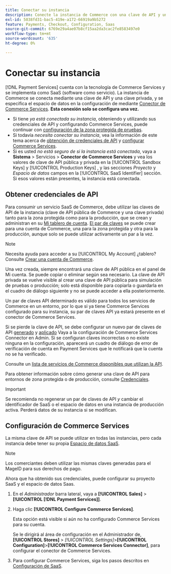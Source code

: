 ```yaml
---
title: Conectar su instancia
description: Conecte la instancia de Commerce con una clave de API y una clave privada, y especifique el espacio de datos en la configuración.
exl-id: 5038fd31-bac5-419e-a172-66919a9b5272
feature: Payments, Checkout, Configuration, Saas
source-git-commit: 6769e29a4ae07b8cf15aa2da3cac2fe8583497e0
workflow-type: tm+mt
source-wordcount: '635'
ht-degree: 0%

---
```


# Conectar su instancia

[!DNL Payment Services] cuenta con la tecnología de Commerce Services y se implementa como SaaS (software como servicio). La instancia de Commerce se conecta mediante una clave de API y una clave privada, y se especifica el espacio de datos en la configuración de mediante [Conector de Commerce Services](https://experienceleague.adobe.com/docs/commerce-merchant-services/user-guides/saas.html). **Esta conexión solo se configura una vez.**

* Si tiene *ya está conectada su instancia*, obteniendo y utilizando sus credenciales de API y configurando Commerce Services, puede continuar con [configuración de la zona protegida de pruebas](https://experienceleague.adobe.com/docs/commerce-merchant-services/payment-services/get-started/sandbox.html).
* Si todavía *necesita conectar su instancia*, vea la información de este tema acerca de [obtención de credenciales de API](#obtain-api-credentials) y [configurar Commerce Services](#configure-commerce-services).
* Si es usted *no está seguro de si la instancia está conectada*, vaya a **Sistema** > Servicios > **Conector de Commerce Services** y vea los valores de clave de API pública y privada en la [!UICONTROL Sandbox Keys] y [!UICONTROL Production Keys] , y las secciones *Proyecto* y *Espacio de datos* campos en la [!UICONTROL SaaS Identifier] sección. Si esos valores están presentes, la instancia está conectada.

## Obtener credenciales de API

Para consumir un servicio SaaS de Commerce, debe utilizar las claves de API de la instancia (clave de API pública de Commerce y una clave privada) tanto para la zona protegida como para la producción, que se crean y administran en su [Mi tablero de cuenta](https://account.magento.com/customer/account/login). [El par de claves](https://docs.magento.com/user-guide/configuration/services/saas.html) se puede crear para una cuenta de Commerce, una para la zona protegida y otra para la producción, aunque solo se puede utilizar activamente un par a la vez.

>[!NOTE]
>
>Necesita ayuda para acceder a su [!UICONTROL My Account] ¿tablero? Consulte [Crear una cuenta de Commerce](https://docs.magento.com/user-guide/magento/magento-account-create.html).

Una vez creada, siempre encontrará una clave de API pública en el panel de Mi cuenta. Se puede copiar o eliminar según sea necesario. La clave de API privada se vuelve visible al crear una clave de API pública para simulación de pruebas o producción; solo está disponible para copiarla o guardarla en el cuadro de diálogo siguiente y no se puede acceder a ella posteriormente.

Un par de claves API determinado es válido para todos los servicios de Commerce en un entorno, por lo que si ya tiene Commerce Services configurado para su instancia, su par de claves API ya estará presente en el conector de Commerce Services.

Si se pierde la clave de API, se debe configurar un nuevo par de claves de API [generado](https://experienceleague.adobe.com/docs/commerce-merchant-services/payment-services/get-started/connect.html#generate-an-api-key-and-private-key) y [aplicado](https://experienceleague.adobe.com/docs/commerce-merchant-services/payment-services/get-started/connect.html#configure-saas-project) Vaya a la configuración de Commerce Services Connector en Admin. Si se configuran claves incorrectas o no existe ninguna en la configuración, aparecerá un cuadro de diálogo de error de verificación de cuenta en Payment Services que le notificará que la cuenta no se ha verificado.

Consulte un [lista de servicios de Commerce disponibles que utilizan la API](https://docs.magento.com/user-guide/system/saas.html#available-services).

Para obtener información sobre cómo generar una clave de API para entornos de zona protegida o de producción, consulte [Credenciales](https://experienceleague.adobe.com/docs/commerce-merchant-services/user-guides/saas.html#apikey).

>[!IMPORTANT]
>
>Se recomienda no regenerar un par de claves de API *y* cambiar el identificador de SaaS o el espacio de datos en una instancia de producción activa. Perderá datos de su instancia si se modifican.

## Configuración de Commerce Services

La misma clave de API se puede utilizar en todas las instancias, pero cada instancia debe tener su propia [Espacio de datos SaaS](https://experienceleague.adobe.com/docs/commerce-merchant-services/user-guides/saas.html#saasenv).

>[!NOTE]
>
>Los comerciantes deben utilizar las mismas claves generadas para el MageID para sus derechos de pago.

Ahora que ha obtenido sus credenciales, puede configurar su proyecto SaaS y el espacio de datos Saas.

1. En el _Administrador_ barra lateral, vaya a **[!UICONTROL Sales]** > **[!UICONTROL [!DNL Payment Services]]**.
1. Haga clic **[!UICONTROL Configure Commerce Services]**.

   Esta opción está visible si aún no ha configurado Commerce Services para su cuenta.

   Se le dirigirá al área de configuración en el Administrador de, **[!UICONTROL Stores]** > _[!UICONTROL Settings]_>**[!UICONTROL Configuration]**>**[!UICONTROL Commerce Services Connector]**, para configurar el conector de Commerce Services.

1. Para configurar Commerce Services, siga los pasos descritos en [Configuración de SaaS](https://experienceleague.adobe.com/docs/commerce-merchant-services/user-guides/integration-services/saas.html#saasenv).
